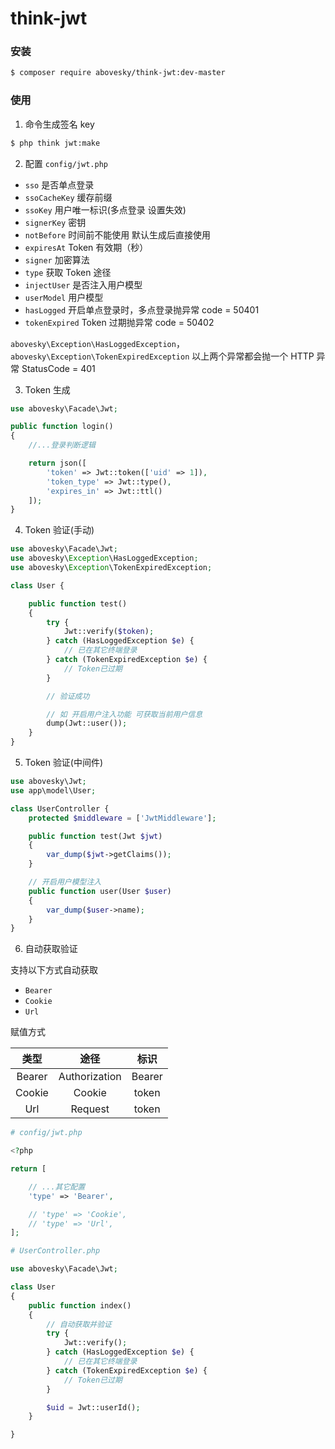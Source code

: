 # think-jwt

### 安装

```sh
$ composer require abovesky/think-jwt:dev-master
```

### 使用

1. 命令生成签名 key

```sh
$ php think jwt:make
```

2. 配置
   `config/jwt.php`

- `sso` 是否单点登录
- `ssoCacheKey` 缓存前缀
- `ssoKey` 用户唯一标识(多点登录 设置失效)
- `signerKey` 密钥
- `notBefore` 时间前不能使用 默认生成后直接使用
- `expiresAt` Token 有效期（秒）
- `signer` 加密算法
- `type` 获取 Token 途径
- `injectUser` 是否注入用户模型
- `userModel` 用户模型
- `hasLogged` 开启单点登录时，多点登录抛异常 code = 50401
- `tokenExpired` Token 过期抛异常 code = 50402

`abovesky\Exception\HasLoggedException`，
`abovesky\Exception\TokenExpiredException`
以上两个异常都会抛一个 HTTP 异常 StatusCode = 401

3. Token 生成

```php
use abovesky\Facade\Jwt;

public function login()
{
    //...登录判断逻辑

    return json([
        'token' => Jwt::token(['uid' => 1]),
        'token_type' => Jwt::type(),
        'expires_in' => Jwt::ttl()
    ]);
}
```

4. Token 验证(手动)

```php
use abovesky\Facade\Jwt;
use abovesky\Exception\HasLoggedException;
use abovesky\Exception\TokenExpiredException;

class User {

    public function test()
    {
        try {
            Jwt::verify($token);
        } catch (HasLoggedException $e) {
            // 已在其它终端登录
        } catch (TokenExpiredException $e) {
            // Token已过期
        }

        // 验证成功

        // 如 开启用户注入功能 可获取当前用户信息
        dump(Jwt::user());
    }
}

```

5. Token 验证(中间件)

```php
use abovesky\Jwt;
use app\model\User;

class UserController {
    protected $middleware = ['JwtMiddleware'];

    public function test(Jwt $jwt)
    {
        var_dump($jwt->getClaims());
    }

    // 开启用户模型注入
    public function user(User $user)
    {
        var_dump($user->name);
    }
}

```

6. 自动获取验证

支持以下方式自动获取

- `Bearer`
- `Cookie`
- `Url`

赋值方式

|  类型  |     途径      |  标识  |
| :----: | :-----------: | :----: |
| Bearer | Authorization | Bearer |
| Cookie |    Cookie     | token  |
|  Url   |    Request    | token  |

```php
# config/jwt.php

<?php

return [

    // ...其它配置
    'type' => 'Bearer',

    // 'type' => 'Cookie',
    // 'type' => 'Url',
];
```

```php
# UserController.php

use abovesky\Facade\Jwt;

class User
{
    public function index()
    {
        // 自动获取并验证
        try {
            Jwt::verify();
        } catch (HasLoggedException $e) {
            // 已在其它终端登录
        } catch (TokenExpiredException $e) {
            // Token已过期
        }

        $uid = Jwt::userId();
    }

}
```
